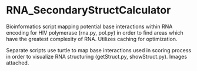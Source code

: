 # RNA_SecondaryStructCalculator

Bioinformatics script mapping potential base interactions within RNA encoding for HIV polymerase (rna.py, pol.py) in order to find areas which have the greatest complexity of RNA. Utilizes caching for optimization.

Separate scripts use turtle to map base interactions used in scoring process in order to visualize RNA structuring (getStruct.py, showStruct.py). Images attached.
